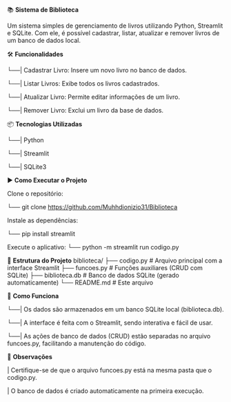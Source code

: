 📚 **Sistema de Biblioteca**

Um sistema simples de gerenciamento de livros utilizando Python, Streamlit e SQLite. Com ele, é possível cadastrar, listar, atualizar e remover livros de um banco de dados local.


🛠 **Funcionalidades**

└──| Cadastrar Livro: Insere um novo livro no banco de dados.

└──| Listar Livros: Exibe todos os livros cadastrados.

└──| Atualizar Livro: Permite editar informações de um livro.

└──| Remover Livro: Exclui um livro da base de dados.


📦 **Tecnologias Utilizadas**

└──| Python

└──| Streamlit

└──| SQLite3


▶️ **Como Executar o Projeto**

Clone o repositório:

└── git clone https://github.com/Muhhdionizio31/Biblioteca

Instale as dependências:

└── pip install streamlit


Execute o aplicativo:
└── python -m streamlit run codigo.py


📁 **Estrutura do Projeto**
biblioteca/
├── codigo.py               # Arquivo principal com a interface Streamlit
├── funcoes.py           # Funções auxiliares (CRUD com SQLite)
├── biblioteca.db        # Banco de dados SQLite (gerado automaticamente)
└── README.md            # Este arquivo


🧠 **Como Funciona**

└──| Os dados são armazenados em um banco SQLite local (biblioteca.db).

└──| A interface é feita com o Streamlit, sendo interativa e fácil de usar.

└──| As ações de banco de dados (CRUD) estão separadas no arquivo funcoes.py, facilitando a manutenção do código.


📌 **Observações**

| Certifique-se de que o arquivo funcoes.py está na mesma pasta que o codigo.py.

| O banco de dados é criado automaticamente na primeira execução.
